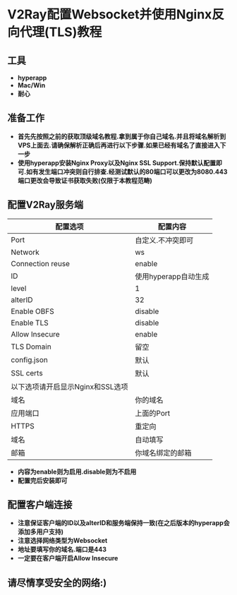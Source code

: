 # V2Ray配置Websocket并使用Nginx反向代理(TLS)教程



## 工具



* **hyperapp**
* **Mac/Win**
* **耐心**





## 准备工作



* **首先先按照之前的获取顶级域名教程.拿到属于你自己域名.并且将域名解析到VPS上面去.请确保解析正确后再进行以下步骤.如果已经有域名了直接进入下一步**
* **使用hyperapp安装Nginx Proxy以及Nginx SSL Support.保持默认配置即可.如有发生端口冲突则自行排查.经测试默认的80端口可以更改为8080.443端口更改会导致证书获取失败(仅限于本教程范畴)**





## 配置V2Ray服务端

| 配置选项                 | 配置内容           |
| -------------------- | -------------- |
| Port                 | 自定义.不冲突即可      |
| Network              | ws             |
| Connection reuse     | enable         |
| ID                   | 使用hyperapp自动生成 |
| level                | 1              |
| alterID              | 32             |
| Enable OBFS          | disable        |
| Enable TLS           | disable        |
| Allow Insecure       | enable         |
| TLS Domain           | 留空             |
| config.json          | 默认             |
| SSL certs            | 默认             |
| 以下选项请开启显示Nginx和SSL选项 |                |
| 域名                   | 你的域名           |
| 应用端口                 | 上面的Port        |
| HTTPS                | 重定向            |
| 域名                   | 自动填写           |
| 邮箱                   | 你域名绑定的邮箱       |

* **内容为enable则为启用.disable则为不启用**
* **配置完后安装即可**




## 配置客户端连接



* **注意保证客户端的ID以及alterID和服务端保持一致(在之后版本的hyperapp会添加多用户支持)**
* **注意选择网络类型为Websocket**
* **地址要填写你的域名.端口是443**
* **一定要在客户端开启Allow Insecure**




## 请尽情享受安全的网络:)

